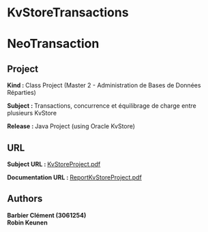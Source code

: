 KvStoreTransactions
===================


<h1>NeoTransaction</h1>

<h2>Project</h2>

<b>Kind : </b>Class Project (Master 2 - Administration de Bases de Données Réparties)

<b>Subject : </b> Transactions, concurrence et équilibrage de charge entre plusieurs KvStore

<b>Release : </b> Java Project (using Oracle KvStore)

<h2>URL</h2>

<b>Subject URL : </b> <a href="https://github.com/BlackSlashProd/KvStoreTransactions/blob/master/report/ABDR_Projet_Sujet.pdf" target="_blank">KvStoreProject.pdf</a><br/>

<b>Documentation URL : </b> <a href="https://github.com/BlackSlashProd/KvStoreTransactions/blob/master/report/C.Barbier%20-%20R.%20Keunen.pdf" target="_blank">ReportKvStoreProject.pdf</a><br/>
 
<h2>Authors</h2>

<b>Barbier Clément (3061254)</b><br/>
<b>Robin Keunen</b><br/>

